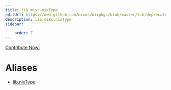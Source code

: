 ```yaml
---
title: lib.misc.nixType
editUrl: https://www.github.com/nixos/nixpkgs/blob/master/lib/deprecated.nix#L282C13
description: lib.misc.nixType
sidebar:

    order: 7
---
```


<a href="https://www.github.com/nixos/nixpkgs/blob/master/lib/deprecated.nix#L282C13">Contribute Now!</a>


# Aliases

- [lib.nixType](./reference/lib/lib-nixType)



